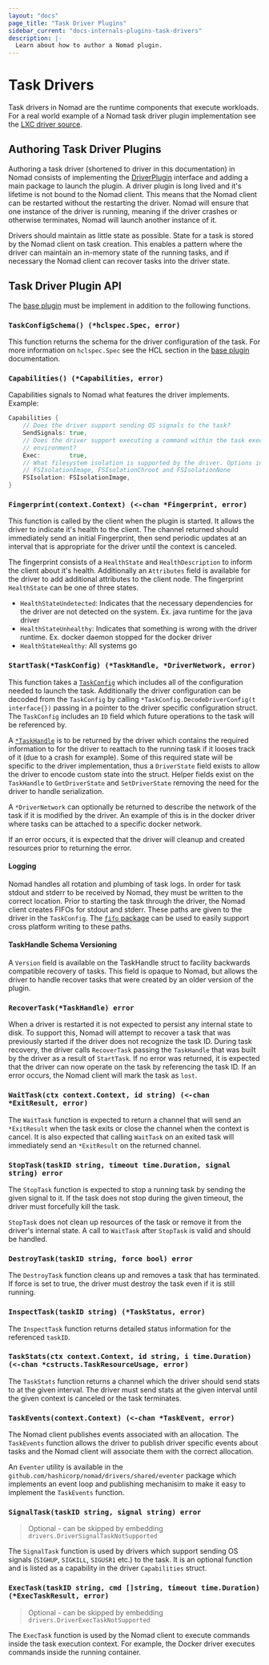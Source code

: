 ```yaml
---
layout: "docs"
page_title: "Task Driver Plugins"
sidebar_current: "docs-internals-plugins-task-drivers"
description: |-
  Learn about how to author a Nomad plugin.
---
```


# Task Drivers

Task drivers in Nomad are the runtime components that execute workloads. For
a real world example of a Nomad task driver plugin implementation see the [LXC
driver source][lxcdriver].

## Authoring Task Driver Plugins

Authoring a task driver (shortened to driver in this documentation) in Nomad
consists of implementing the [DriverPlugin][driverplugin] interface and adding
a main package to launch the plugin. A driver plugin is long lived and it's
lifetime is not bound to the Nomad client. This means that the Nomad client can
be restarted without the restarting the driver. Nomad will ensure that one
instance of the driver is running, meaning if the driver crashes or otherwise
terminates, Nomad will launch another instance of it.

Drivers should maintain as little state as possible. State for a task is stored
by the Nomad client on task creation. This enables a pattern where the driver
can maintain an in-memory state of the running tasks, and if necessary the
Nomad client can recover tasks into the driver state.

## Task Driver Plugin API

The [base plugin][baseplugin] must be implement in addition to the following
functions.

### `TaskConfigSchema() (*hclspec.Spec, error)`

This function returns the schema for the driver configuration of the task. For
more information on `hclspec.Spec` see the HCL section in the [base
plugin][baseplugin] documentation.

### `Capabilities() (*Capabilities, error)`

Capabilities signals to Nomad what features the driver implements. Example:

```go
Capabilities {
    // Does the driver support sending OS signals to the task?
	SendSignals: true,
    // Does the driver support executing a command within the task execution
    // environment?
	Exec:        true,
    // What filesystem isolation is supported by the driver. Options include
    // FSIsolationImage, FSIsolationChroot and FSIsolationNone
	FSIsolation: FSIsolationImage,
}
```

### `Fingerprint(context.Context) (<-chan *Fingerprint, error)`

This function is called by the client when the plugin is started. It allows the
driver to indicate it's health to the client. The channel returned should
immediately send an initial Fingerprint, then send periodic updates at an
interval that is appropriate for the driver until the context is canceled.

The fingerprint consists of a `HealthState` and `HealthDescription` to inform
the client about it's health. Additionally an `Attributes` field is available
for the driver to add additional attributes to the client node. The fingerprint
`HealthState` can be one of three states.

- `HealthStateUndetected`: Indicates that the necessary dependencies for the
driver are not detected on the system. Ex. java runtime for the java driver
- `HealthStateUnhealthy`: Indicates that something is wrong with the driver
  runtime. Ex. docker daemon stopped for the docker driver
- `HealthStateHealthy`: All systems go

### `StartTask(*TaskConfig) (*TaskHandle, *DriverNetwork, error)`

This function takes a [`TaskConfig`][taskconfig] which includes all of the configuration
needed to launch the task. Additionally the driver configuration can be decoded
from the `TaskConfig` by calling `*TaskConfig.DecodeDriverConfig(t interface{})`
passing in a pointer to the driver specific configuration struct. The
`TaskConfig` includes an `ID` field which future operations to the task will be
referenced by.

A [`*TaskHandle`][taskhandle] is to be returned by the driver which contains
the required information to for the driver to reattach to the running task if
it looses track of it (due to a crash for example). Some of this required state
will be specific to the driver implementation, thus a `DriverState` field
exists to allow the driver to encode custom state into the struct. Helper
fields exist on the `TaskHandle` to `GetDriverState` and `SetDriverState`
removing the need for the driver to handle serialization.

A `*DriverNetwork` can optionally be returned to describe the network of the
task if it is modified by the driver. An example of this is in the docker
driver where tasks can be attached to a specific docker network.

If an error occurs, it is expected that the driver will cleanup and created
resources prior to returning the error.

#### Logging

Nomad handles all rotation and plumbing of task logs. In order for task stdout
and stderr to be received by Nomad, they must be written to the correct
location. Prior to starting the task through the driver, the Nomad client
creates FIFOs for stdout and stderr. These paths are given to the driver in the
`TaskConfig`. The [`fifo` package][fifopackage] can be used to easily support
cross platform writing to these paths.

#### TaskHandle Schema Versioning

A `Version` field is available on the TaskHandle struct to facility backwards
compatible recovery of tasks. This field is opaque to Nomad, but allows the
driver to handle recover tasks that were created by an older version of the
plugin.

### `RecoverTask(*TaskHandle) error`

When a driver is restarted it is not expected to persist any internal state to
disk. To support this, Nomad will attempt to recover a task that was
previously started if the driver does not recognize the task ID. During task
recovery, the driver calls `RecoverTask` passing the `TaskHandle` that was
built by the driver as a result of `StartTask`. If no error was returned, it is
expected that the driver can now operate on the task by referencing the task
ID. If an error occurs, the Nomad client will mark the task as `lost`.

### `WaitTask(ctx context.Context, id string) (<-chan *ExitResult, error)`

The `WaitTask` function is expected to return a channel that will send an
`*ExitResult` when the task exits or close the channel when the context is
cancel. It is also expected that calling `WaitTask` on an exited task will
immediately send an `*ExitResult` on the returned channel.

### `StopTask(taskID string, timeout time.Duration, signal string) error`

The `StopTask` function is expected to stop a running task by sending the given
signal to it. If the task does not stop during the given timeout, the driver
must forcefully kill the task.

`StopTask` does not clean up resources of the task or remove it from the
driver's internal state. A call to `WaitTask` after `StopTask` is valid and
should be handled.

### `DestroyTask(taskID string, force bool) error`

The `DestroyTask` function cleans up and removes a task that has terminated. If
force is set to true, the driver must destroy the task even if it is still
running.

### `InspectTask(taskID string) (*TaskStatus, error)`

The `InspectTask` function returns detailed status information for the
referenced `taskID`.

### `TaskStats(ctx context.Context, id string, i time.Duration) (<-chan *cstructs.TaskResourceUsage, error)`

The `TaskStats` function returns a channel which the driver should send stats
to at the given interval. The driver must send stats at the given interval
until the given context is canceled or the task terminates.

### `TaskEvents(context.Context) (<-chan *TaskEvent, error)`

The Nomad client publishes events associated with an allocation. The
`TaskEvents` function allows the driver to publish driver specific events about
tasks and the Nomad client will associate them with the correct allocation.

An `Eventer` utility is available in the
`github.com/hashicorp/nomad/drivers/shared/eventer` package which implements an
event loop and publishing mechanisim to make it easy to implement the
`TaskEvents` function.

### `SignalTask(taskID string, signal string) error`

> Optional - can be skipped by embedding `drivers.DriverSignalTaskNotSupported`

The `SignalTask` function is used by drivers which support sending OS signals
(`SIGHUP`, `SIGKILL`, `SIGUSR1` etc.) to the task. It is an optional function
and is listed as a capability in the driver `Capabilities` struct. 

### `ExecTask(taskID string, cmd []string, timeout time.Duration) (*ExecTaskResult, error)`

> Optional - can be skipped by embedding `drivers.DriverExecTaskNotSupported`

The `ExecTask` function is used by the Nomad client to execute commands inside
the task execution context. For example, the Docker driver executes commands
inside the running container. 



[lxcdriver]: https://github.com/hashicorp/nomad-driver-lxc
[DriverPlugin]: https://github.com/hashicorp/nomad/blob/v0.9.0-beta2/plugins/drivers/driver.go#L39-L57
[baseplugin]: /docs/internals/plugins/base.html
[taskconfig]: https://godoc.org/github.com/hashicorp/nomad/plugins/drivers#TaskConfig
[taskhandle]: https://godoc.org/github.com/hashicorp/nomad/plugins/drivers#TaskHandle
[fifopackage]: https://godoc.org/github.com/hashicorp/nomad/client/lib/fifo
